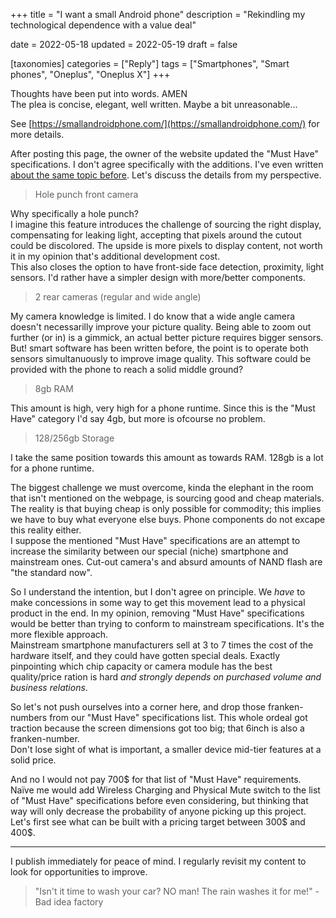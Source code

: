 +++
title = "I want a small Android phone"
description = "Rekindling my technological dependence with a value deal"

date = 2022-05-18
updated = 2022-05-19
draft = false

[taxonomies]
categories = ["Reply"]
tags = ["Smartphones", "Smart phones", "Oneplus", "Oneplus X"]
+++

Thoughts have been put into words. AMEN  
The plea is concise, elegant, well written. Maybe a bit unreasonable... 
<!-- more -->

See [https://smallandroidphone.com/](https://smallandroidphone.com/) for more details.

After posting this page, the owner of the website updated the "Must Have" specifications. I don't agree specifically with the additions. I've even written [about the same topic before](@/2021-08-10-I-need-a-new-smartphone.md). Let's discuss the details from my perspective.

> Hole punch front camera

Why specifically a hole punch?  
I imagine this feature introduces the challenge of sourcing the right display, compensating for leaking light, accepting that pixels around the cutout could be discolored. The upside is more pixels to display content, not worth it in my opinion that's additional development cost.  
This also closes the option to have front-side face detection, proximity, light sensors. I'd rather have a simpler design with more/better components.

> 2 rear cameras (regular and wide angle)

My camera knowledge is limited. I do know that a wide angle camera doesn't necessarilly improve your picture quality. Being able to zoom out further (or in) is a gimmick, an actual better picture requires bigger sensors. But! smart software has been written before, the point is to operate both sensors simultanuously to improve image quality. This software could be provided with the phone to reach a solid middle ground?

> 8gb RAM

This amount is high, very high for a phone runtime. Since this is the "Must Have" category I'd say 4gb, but more is ofcourse no problem.

> 128/256gb Storage

I take the same position towards this amount as towards RAM. 128gb is a lot for a phone runtime.


The biggest challenge we must overcome, kinda the elephant in the room that isn't mentioned on the webpage, is sourcing good and cheap materials. The reality is that buying cheap is only possible for commodity; this implies we have to buy what everyone else buys. Phone components do not excape this reality either.  
I suppose the mentioned "Must Have" specifications are an attempt to increase the similarity between our special (niche) smartphone and mainstream ones. Cut-out camera's and absurd amounts of NAND flash are "the standard now".

So I understand the intention, but I don't agree on principle. We _have_ to make concessions in some way to get this movement lead to a physical product in the end. In my opinion, removing "Must Have" specifications would be better than trying to conform to mainstream specifications. It's the more flexible approach.  
Mainstream smartphone manufacturers sell at 3 to 7 times the cost of the hardware itself, and they could have gotten special deals. Exactly pinpointing which chip capacity or camera module has the best quality/price ration is hard _and strongly depends on purchased volume and business relations_.

So let's not push ourselves into a corner here, and drop those franken-numbers from our "Must Have" specifications list. This whole ordeal got traction because the screen dimensions got too big; that 6inch is also a franken-number.  
Don't lose sight of what is important, a smaller device mid-tier features at a solid price.


And no I would not pay 700$ for that list of "Must Have" requirements. Naïve me would add Wireless Charging and Physical Mute switch to the list of "Must Have" specifications before even considering, but thinking that way will only decrease the probability of anyone picking up this project.  
Let's first see what can be built with a pricing target between 300$ and 400$.

---
I publish immediately for peace of mind. I regularly revisit my content to look for opportunities to improve.

> "Isn't it time to wash your car? NO man! The rain washes it for me!" - Bad idea factory